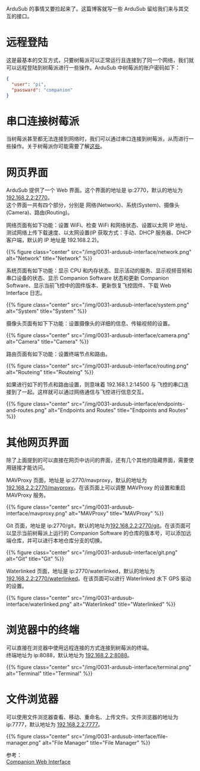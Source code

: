 ArduSub 的事情又要捡起来了。这篇博客就写一些 ArduSub 留给我们来与其交互的接口。  
<!--more-->

# 远程登陆  
这是最基本的交互方式，只要树莓派可以正常运行且连接到了同一个网络，我们就可以远程登陆到树莓派进行一些操作。ArduSub 中树莓派的账户密码如下：
``` json
{
  "user": "pi",
  "passward": "companion"
}
```

# 串口连接树莓派  
当树莓派甚至都无法连接到网络时，我们可以通过串口连接到树莓派，从而进行一些操作。关于树莓派你可能需要了解[这些](/tags/raspberry-pi/)。  

# 网页界面  
ArduSub 提供了一个 Web 界面。这个界面的地址是 ip:2770，默认的地址为 [192.168.2.2:2770](http://192.168.2.2:2770/)。  
这个界面一共有四个部分，分别是 网络(Network)、系统(System)、摄像头(Camera)、路由(Routing)。  

网络页面有如下功能：设置 WiFi、检查 WiFi 和网络状态、设置以太网 IP 地址、测试网络上传下载速度、以太网设置(IP 获取方式：手动、DHCP 服务器、DHCP 客户端，默认的 IP 地址是 192.168.2.2)。

{{% figure class="center" src="/img/0031-ardusub-interface/network.png" alt="Network" title="Network" %}}

系统页面有如下功能：显示 CPU 和内存状态、显示活动的服务、显示视频音频和串口设备的状态、显示 Companion Software 状态和更新 Companion Software、显示当前飞控中的固件版本、更新恢复飞控固件、下载 Web Interface 日志。

{{% figure class="center" src="/img/0031-ardusub-interface/system.png" alt="System" title="System" %}}

摄像头页面有如下下功能：设置摄像头的详细的信息、传输视频的设置。  

{{% figure class="center" src="/img/0031-ardusub-interface/camera.png" alt="Camera" title="Camera" %}}

路由页面有如下功能：设置终端节点和路由。  

{{% figure class="center" src="/img/0031-ardusub-interface/routing.png" alt="Routeing" title="Routeing" %}}

如果进行如下的节点和路由设置，则意味着 192.168.1.2:14500 与 飞控的串口连接到了一起。这样就可以通过网络通信与飞控进行信息交互。

{{% figure class="center" src="/img/0031-ardusub-interface/endpoints-and-routes.png" alt="Endpoints and Routes" title="Endpoints and Routes" %}}

# 其他网页界面

除了上面提到的可以直接在网页中访问的界面，还有几个其他的隐藏界面，需要使用链接才能访问。  

MAVProxy 页面，地址是 ip:2770/mavproxy，默认的地址为 [192.168.2.2:2770/mavproxy](http://192.168.2.2:2770/mavproxy)。在该页面上可以调整 MAVProxy 的设置和重启 MAVProxy 服务。

{{% figure class="center" src="/img/0031-ardusub-interface/mavproxy.png" alt="MAVProxy" title="MAVProxy" %}}

Git 页面，地址是 ip:2770/git，默认的地址为[192.168.2.2:2770/git](http://192.168.2.2:2770/git)。在该页面可以显示当前树莓派上运行的 Companion Software 的仓库的版本号，可以添加远端仓库，并可以进行本地仓库分支的切换。

{{% figure class="center" src="/img/0031-ardusub-interface/git.png" alt="Git" title="Git" %}}

Waterlinked 页面，地址是 ip:2770/waterlinked，默认的地址为[192.168.2.2:2770/waterlinked](http://192.168.2.2:2770/waterlinked)。在该页面可以进行 Waterlinked 水下 GPS 驱动的设置。

{{% figure class="center" src="/img/0031-ardusub-interface/waterlinked.png" alt="Waterlinked" title="Waterlinked" %}}

# 浏览器中的终端   

可以直接在浏览器中使用远程连接的方式连接到树莓派的终端。  
终端地址为 ip:8088，默认地址为 [192.168.2.2:8088](http://192.168.2.2:8088/)。

{{% figure class="center" src="/img/0031-ardusub-interface/terminal.png" alt="Terminal" title="Terminal" %}}

# 文件浏览器  

可以使用文件浏览器查看、移动、重命名、上传文件。文件浏览器的地址为 ip:7777，默认地址为 [192.168.2.2:7777](http://192.168.2.2:7777/)。  

{{% figure class="center" src="/img/0031-ardusub-interface/file-manager.png" alt="File Manager" title="File Manager" %}}

参考：  
[Companion Web Interface](https://www.ardusub.com/operators-manual/companion-web.html)  



